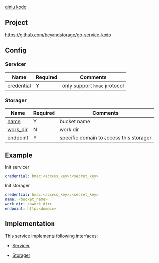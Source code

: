 [qiniu kodo](https://www.qiniu.com/products/kodo)

## Project

<https://github.com/beyondstorage/go-service-kodo>

## Config

### Servicer

| Name                                         | Required | Comments                     |
| -------------------------------------------- | -------- | ---------------------------- |
| [credential](go-storage/pairs/credential.md) | Y        | only support `hmac` protocol |

### Storager

| Name                                     | Required | Comments                                |
| ---------------------------------------- | -------- | --------------------------------------- |
| [name](go-storage/pairs/name.md)         | Y        | bucket name                             |
| [work_dir](go-storage/pairs/work_dir.md) | N        | work dir                                |
| [endpoint](go-storage/pairs/endpoint.md) | Y        | specific domain to access this storager |

## Example

Init servicer

```yaml
credential: hmac:<access_key>:<secret_key>
```

Init storager

```yaml
credential: hmac:<access_key>:<secret_key>
name: <bucket_name>
work_dir: /<work_dir>
endpoint: http:<domain>
```

## Implementation

This service implements following interfaces:

- [Servicer](../operations/servicer/index.md)

- [Storager](../operations/storager/index.md)